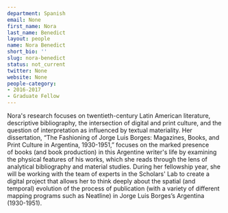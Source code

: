 ```yaml
---
department: Spanish
email: None
first_name: Nora
last_name: Benedict
layout: people
name: Nora Benedict
short_bio: ''
slug: nora-benedict
status: not_current
twitter: None
website: None
people-category:
- 2016-2017
- Graduate Fellow
---
```


Nora's research focuses on twentieth-century Latin American literature, descriptive bibliography, the intersection of digital and print culture, and the question of interpretation as influenced by textual materiality. Her dissertation, “The Fashioning of Jorge Luis Borges: Magazines, Books, and Print Culture in Argentina, 1930-1951,” focuses on the marked presence of books (and book production) in this Argentine writer's life by examining the physical features of his works, which she reads through the lens of analytical bibliography and material studies. During her fellowship year, she will be working with the team of experts in the Scholars' Lab to create a digital project that allows her to think deeply about the spatial (and temporal) evolution of the process of publication (with a variety of different mapping programs such as Neatline) in Jorge Luis Borges’s Argentina (1930-1951).
